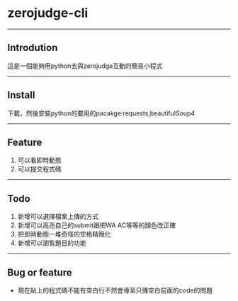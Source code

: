 # zerojudge-cli

___

## Introdution

這是一個能夠用python去與zerojudge互動的簡易小程式 

____ 


## Install

下載，然後安裝python的要用的pacakge:requests,beautifulSoup4

___

## Feature
1. 可以看即時動態
2. 可以提交程式碼

____

## Todo
1. 新增可以選擇檔案上傳的方式
2. 新增可以高亮自己的submit跟把WA AC等等的顏色改正確 
3. 把即時動態一堆奇怪的空格精簡化 
4. 新增可以瀏覧題目的功能 

____

## Bug or feature
- 現在貼上的程式碼不能有空白行不然會導至只傳空白前面的code的問題 

